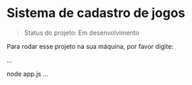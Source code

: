 <h1>Sistema de cadastro de jogos</h1>

> Status do projeto: Em desenvolvimento

Para rodar esse projeto na sua máquina, por favor digite:

...

node app.js
...
